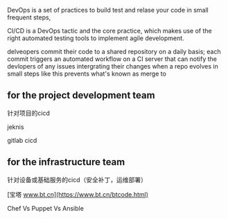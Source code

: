 DevOps is a set of practices to build test and relase your code in small frequent steps, 

CI/CD is a DevOps tactic and the core practice, which makes use of the right automated testing tools to implement agile development.

delveopers commit their code to a shared repository on a daily basis;
each commit triggers an automated workflow on a CI server that can notify the devlopers of any issues intergrating their changes when a repo evolves in small steps like this prevents what's known as merge to


## for the project development team

针对项目的cicd

jeknis 

gitlab cicd

## for the infrastructure team

针对设备或基础服务的cicd（安全补丁，运维部署）

[宝塔 www.bt.cn](https://www.bt.cn/btcode.html)

Chef Vs Puppet Vs Ansible